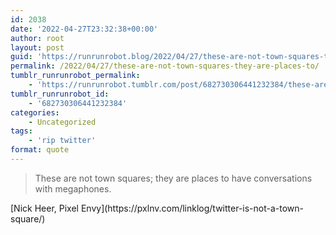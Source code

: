 ```yaml
---
id: 2038
date: '2022-04-27T23:32:38+00:00'
author: root
layout: post
guid: 'https://runrunrobot.blog/2022/04/27/these-are-not-town-squares-they-are-places-to/'
permalink: /2022/04/27/these-are-not-town-squares-they-are-places-to/
tumblr_runrunrobot_permalink:
    - 'https://runrunrobot.tumblr.com/post/682730306441232384/these-are-not-town-squares-they-are-places-to'
tumblr_runrunrobot_id:
    - '682730306441232384'
categories:
    - Uncategorized
tags:
    - 'rip twitter'
format: quote
---
```


> These are not town squares; they are places to have conversations with megaphones.

<div class="attribution">[Nick Heer, Pixel Envy](https://pxlnv.com/linklog/twitter-is-not-a-town-square/)</div>